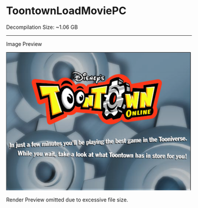 # ToontownLoadMoviePC

Decompilation Size: ~1.06 GB

---

Image Preview

![Image Preview](frames/png/294.png)

Render Preview omitted due to excessive file size.
